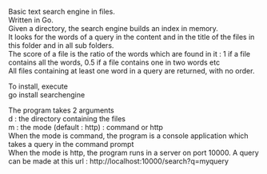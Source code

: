 Basic text search engine in files.  
Written in Go.  
Given a directory, the search engine builds an index in memory.  
It looks for the words of a query in the content and in the title of the files in this folder and in all sub folders.  
The score of a file is the ratio of the words which are found in it : 1 if a file contains all the words, 0.5 if a file contains one in two words etc  
All files containing at least one word in a query are returned, with no order.  

To install, execute   
go install searchengine  

The program takes 2 arguments  
d : the directory containing the files  
m : the mode (default : http) : command or http  
When the mode is command, the program is a console application which takes a query in the command prompt  
When the mode is http, the program runs in a server on port 10000. A query can be made at this url : http://localhost:10000/search?q=myquery  

